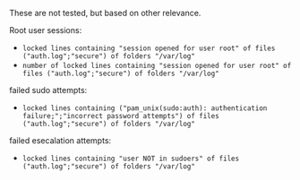 These are not tested, but based on other relevance.

Root user sessions:
- `locked lines containing "session opened for user root" of files ("auth.log";"secure") of folders "/var/log"`
- `number of locked lines containing "session opened for user root" of files ("auth.log";"secure") of folders "/var/log"`

failed sudo attempts:

- `locked lines containing ("pam_unix(sudo:auth): authentication failure;";"incorrect password attempts") of files ("auth.log";"secure") of folders "/var/log"`

failed esecalation attempts:

- `locked lines containing "user NOT in sudoers" of files ("auth.log";"secure") of folders "/var/log"`
